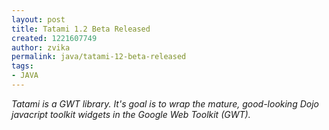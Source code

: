 ```yaml
---
layout: post
title: Tatami 1.2 Beta Released
created: 1221607749
author: zvika
permalink: java/tatami-12-beta-released
tags:
- JAVA
---
```

<p><em>Tatami is a GWT library. It's goal is to wrap the mature, good-looking Dojo javacript toolkit widgets in the Google Web Toolkit (GWT).</em></p>
